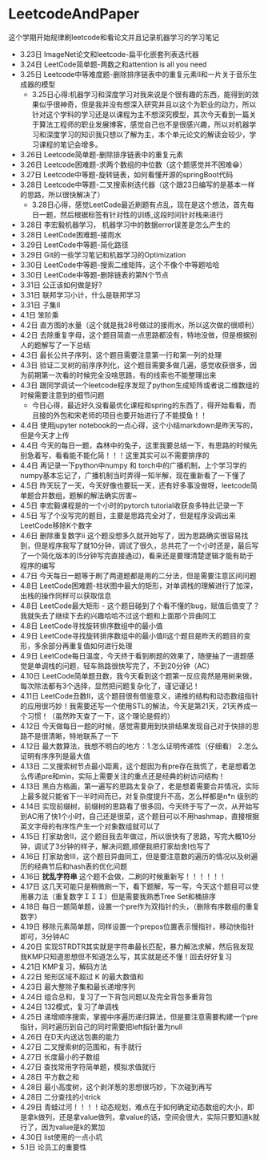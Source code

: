 # LeetcodeAndPaper
这个学期开始规律刷leetcode和看论文并且记录机器学习的学习笔记
* 3.23日 ImageNet论文和leetcode-扁平化嵌套列表迭代器
* 3.24日 LeetCode简单题-两数之和attention is all you need
* 3.25日 Leetcode中等难度题-删除排序链表中的重复元素II和一片关于音乐生成器的模型
  * 3.25日心得:机器学习和深度学习对我来说是个很有趣的东西，能得到的效果似乎很神奇，但是我并没有想深入研究并且以这个为职业的动力，所以针对这个学科的学习还是以课程为主不想深究模型，其次今天看到一篇关于算法工程师的职业发展博客，感觉自己也不是很感兴趣，所以对机器学习和深度学习的知识我只想以了解为主，本个单元论文的解读会较少，学习课程的笔记会增多。
* 3.26日 Leetcode简单题-删除排序链表中的重复元素
* 3.26日 Leetcode困难题-求两个数组的中位数（这个题感觉并不困难😁）
* 3.27日 Leetcode中等题-旋转链表，如何看懂开源的springBoot代码
* 3.28日 Leetcode中等题-二叉搜索树迭代器（这个跟23日编写的是基本一样的思路，所以很快解决了）
  * 3.28日心得，感觉LeetCode最近刷题有点乱，现在是这个想法，首先每日一题，然后根据标签有针对性的训练,这段时间针对栈来进行
* 3.28日 李宏毅机器学习， 机器学习中的数据error误差是怎么产生的
* 3.28日 LeetCode困难题-接雨水
* 3.29日 LeetCode中等题-简化路径
* 3.29日 Git的一些学习笔记和机器学习的Optimization
* 3.30日 LeetCode中等题-搜索二维矩阵，这个不像个中等题哈哈
* 3.30日 LeetCode中等题-删除链表的第N个节点
* 3.31日 公正该如何做是好?
* 3.31日 联邦学习小计，什么是联邦学习
* 3.31日 子集II
* 4.1日 笨阶乘
* 4.2日 直方图的水量（这个就是我28号做过的接雨水，所以这次做的很顺利）
* 4.2日 去除重复字母，这个题目简直一点思路都没有，特地没做，但是根据别人的题解写了一下总结
* 4.3日 最长公共子序列，这个题目需要注意第一行和第一列的处理
* 4.3日 验证二叉树的前序序列化，这个题目需要多做几遍，感觉收获很多，因为前期第一次看的时候完全没啥思路，有的线索也不能整理出来
* 4.3日 跟同学调试一个leetcode程序发现了python生成矩阵或者说二维数组的时候需要注意到的细节问题
  * 今日心得，最近好久没看最优化课程和spring的东西了，得开始看看，而且接的外包和宋老师的项目也要开始进行了不能摸鱼！！
* 4.4日 使用jupyter notebook的一点心得，这个小结markdown是昨天写的，但是今天才上传
* 4.4日 今天的每日一题，森林中的兔子，这里我要总结一下，有思路的时候先别急着写，看看能不能化简！！！这里其实可以不需要排序的
* 4.4日 再记录一下python中numpy 和 torch中的广播机制，上个学习学的numpy基本忘记了，广播机制当时弄得一知半解，现在重新看了一下懂了
* 4.5日 昨天玩了一天，今天好像也要玩一天，还有好多事没做呀，leetcode简单题合并数组，题解的解法确实厉害~
* 4.5日 李宏毅课程是的一个小时的pytorch tutorial收获良多特此记录一下
* 4.5日 写了个没写完的题目，主要是思路完全对了，但是程序没调出来LeetCode移除K个数字
* 4.6日 删除重复数字ii 这个题没想多久就开始写了，因为思路确实很容易找到，但是程序我写了就10分钟，调试了很久，总共花了一个小时还是，最后写了一个简化版本的(5分钟写完直接通过)，看来还是要理清楚逻辑才能有助于程序的编写
* 4.7日 今天每日一题等于刷了两道题都是用的二分法，但是需要注意区间问题
* 4.8日 LeetCode困难题-柱状图中最大的矩形，对单调栈的理解进行了加深，出栈的操作同样可以获取信息
* 4.8日 LeetCode最大矩形 - 这个题目碰到了个看不懂的bug，赋值后值变了？我就失去了继续下去的兴趣哈哈不过这个题和上面那个异曲同工
* 4.8日 LeetCode寻找旋转排序数组中的最小值
* 4.9日 LeetCode寻找旋转排序数组中的最小值II这个题目是昨天的题目的变形，多余部分再重复值如何进行处理
* 4.9日 LeetCode每日温度，今天终于看到刷题的效果了，随便抽了一道题感觉是单调栈的问题，轻车熟路很快写完了，不到20分钟（AC）
* 4.10日 LeetCode简单题丑数，我今天看到这个题第一反应竟然是用树来做，每次除法都有3个选择，显然把问题复杂化了，谨记谨记！
* 4.11日 LeetCode丑数II，这个题目很有借鉴意义，递推的结构和动态数组指针的应用很巧妙！我需要还写一个使用STL的解法，今天是第21天，21天养成一个习惯！（虽然昨天查了一下，这个理论是假的）
* 4.12日 今天做每日一题的时候，感觉需要用到快排结果发现自己对于快排的思路不是很清晰，特地联系了一下
* 4.12日 最大数算法，我想不明白的地方：1.怎么证明传递性（仔细看） 2.怎么证明有序序列是最大值
* 4.13日 二叉搜索树节点最小距离，这个题因为有pre存在我慌了，老是想着怎么传递pre和min，实际上需要关注的重点还是经典的树访问结构！
* 4.13日 黑白方格画，第一遍写的思路太复杂了，老是想着需要合并情况，实际上最多就只能省下一半时间而已，对复杂度提升不高，怎么样都是n\*n 级别的
* 4.14日 实现前缀树，前缀树的思路看了很多回，今天终于写了一次，从开始写 到AC用了快1个小时，自己还是很菜，这个题目可以不用hashmap，直接根据英文字母的有序性产生一个对象数组就可以了
* 4.15日 打家劫舍II，这个题目我去年做过，所以很快有了思路，写完大概10分钟，调试了3分钟的样子，解决问题,顺便我把打家劫舍I也写了
* 4.16日 打家劫舍III，这个题目异曲同工，但是要注意数的遍历的情况以及树遍历的经典节后和hash表的优化问题
* 4.16日 **扰乱字符串** 这个题不会做，二刷的时候重新写！！！！！！
* 4.17日 这几天可能只是稍微刷一下，看下题解，写一写，今天这个题目可以使用暴力法（重复数字ＩＩＩ）但是需要我熟悉Tree Set和桶排序
* 4.18日 每日一题简单题，设置一个pre作为双指针的头，（删除有序数组的重复数字）
* 4.19日 移除元素简单题，同样设置一个prepos位置表示慢指针，移动快指针即可，3分钟AC
* 4.20日 实现STRDTR其实就是字符串最长匹配，暴力解法求解，然后我发现我KMP只知道思想但不知道怎么写，其实就是还不懂！回去好好复习
* 4.21日 KMP复习，解码方法
* 4.22日 矩形区域不超过 K 的最大数值和  
* 4.23日 最大整除子集和最长递增序列
* 4.24日 组合总和，复习了一下背包问题以及完全背包多重背包
* 4.24日 132模式，复习了单调栈
* 4.25日 递增顺序搜索，掌握中序遍历递归算法，但是要注意需要构建一个pre指针，同时遍历到自己的同时需要把left指针置为null
* 4.26日 在D天内送达包裹的能力
* 4.27日 二叉搜索树的范围和，有手就行
* 4.27日 长度最小的子数组
* 4.27日 查找常用字符简单题，模拟求值就行
* 4.28日 平方数之和
* 4.28日 最小高度树，这个剥洋葱的思想很巧妙，下次碰到再写
* 4.28日 二分查找的小trick
* 4.29日 青蛙过河！！！！动态规划，难点在于如何确定动态数组的大小，即是拿k做列，还是拿value做列，拿value的话，空间会很大，实际只要知道k就行了，因为value是k的累加
* 4.30日 list使用的一点小坑
* 5.1日 论员工的重要性
